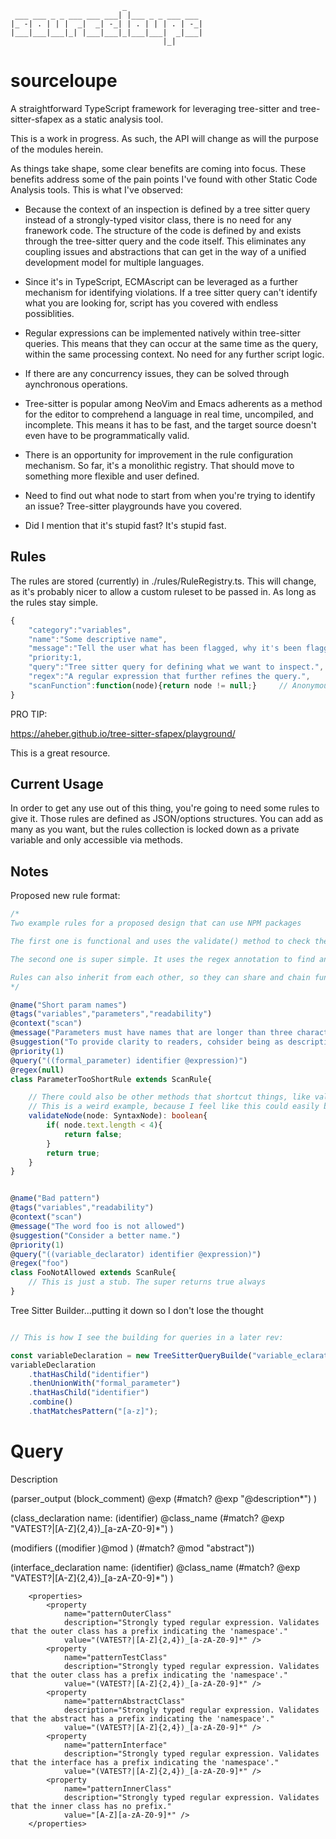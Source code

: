 ```
                         _                 
 ___ ___ _ _ ___ ___ ___| |___ _ _ ___ ___ 
|_ -| . | | |  _|  _| -_| | . | | | . | -_|
|___|___|___|_| |___|___|_|___|___|  _|___|
                                  |_|   
```
# sourceloupe

A straightforward TypeScript framework for leveraging tree-sitter and tree-sitter-sfapex as a static analysis tool.

This is a work in progress. As such, the API will change as will the purpose of the modules herein.

As things take shape, some clear benefits are coming into focus. These benefits address some of the pain points I've found with other Static Code Analysis tools. This is what I've observed:

* Because the context of an inspection is defined by a tree sitter query instead of a strongly-typed visitor class, there is no need for any franework code.  The structure of the code is defined by and exists through the tree-sitter query and the code itself. This eliminates any coupling issues and abstractions that can get in the way of a unified development model for multiple languages.

* Since it's in TypeScript, ECMAscript can be leveraged as a further mechanism for identifying violations. If a tree sitter query can't identify what you are looking for, script has you covered with endless possiblities.

* Regular expressions can be implemented natively within tree-sitter queries. This means that they can occur at the same time as the query, within the same processing context. No need for any further script logic.

* If there are any concurrency issues, they can be solved through aynchronous operations.

* Tree-sitter is popular among NeoVim and Emacs adherents as a method for the editor to comprehend a language in real time, uncompiled, and incomplete. This means it has to be fast, and the target source doesn't even have to be programmatically valid.

* There is an opportunity for improvement in the rule configuration mechanism. So far, it's a monolithic registry. That should move to something more flexible and user defined.

* Need to find out what node to start from when you're trying to identify an issue? Tree-sitter playgrounds have you covered.

* Did I mention that it's stupid fast? It's stupid fast.

## Rules

The rules are stored (currently) in ./rules/RuleRegistry.ts. This will change, as it's probably nicer to allow a custom ruleset to be passed in. As long as the rules stay simple.

```javascript
{
    "category":"variables",
    "name":"Some descriptive name",
    "message":"Tell the user what has been flagged, why it's been flagged, and how to fix it.",
    "priority:1,
    "query":"Tree sitter query for defining what we want to inspect.",
    "regex":"A regular expression that further refines the query.",
    "scanFunction":function(node){return node != null;}     // Anonymous function to run against the node
}
```

PRO TIP:

https://aheber.github.io/tree-sitter-sfapex/playground/

This is a great resource.



## Current Usage

In order to get any use out of this thing, you're going to need some rules to give it.
Those rules are defined as JSON/options structures. You can add as many as you want, but the rules collection is locked down as a private variable and only accessible via methods. 

## Notes

Proposed new rule format:


```TypeScript
/*
Two example rules for a proposed design that can use NPM packages

The first one is functional and uses the validate() method to check the length of parameter names. Those parameter names are collected by the tree-sitter query in the @query annotation

The second one is super simple. It uses the regex annotation to find any variable name that has the word "foo" in it. There is no other processing, so the vallidate() method is just a stub

Rules can also inherit from each other, so they can share and chain funcitonality if needed.
*/

@name("Short param names")
@tags("variables","parameters","readability")
@context("scan")
@message("Parameters must have names that are longer than three characters")
@suggestion("To provide clarity to readers, cohsider being as descriptive as possible with variable names wihle remaining clear and concise.")
@priority(1)
@query("((formal_parameter) identifier @expression)")
@regex(null)
class ParameterTooShortRule extends ScanRule{

    // There could also be other methods that shortcut things, like validateText
    // This is a weird example, because I feel like this could easily be a parameterized rule with a spread argument
    validateNode(node: SyntaxNode): boolean{
        if( node.text.length < 4){
            return false;
        }
        return true;
    }
}


@name("Bad pattern")
@tags("variables","readability")
@context("scan")
@message("The word foo is not allowed")
@suggestion("Consider a better name.")
@priority(1)
@query("((variable_declarator) identifier @expression)")
@regex("foo")
class FooNotAllowed extends ScanRule{
    // This is just a stub. The super returns true always
}

```

Tree Sitter Builder...putting it down so I don't lose the thought
```TypeScript

// This is how I see the building for queries in a later rev:

const variableDeclaration = new TreeSitterQueryBuilde("variable_eclarator");
variableDeclaration
    .thatHasChild("identifier")
    .thenUnionWith("formal_parameter")
    .thatHasChild("identifier")
    .combine()
    .thatMatchesPattern("[a-z]");

```

# Query

Description

(parser_output
  (block_comment) @exp
  (#match? @exp "@description*")
)

(class_declaration 
  name: (identifier) @class_name
  (#match? @exp "VATEST?|[A-Z]{2,4})_[a-zA-Z0-9]*")
)

(modifiers
  ((modifier )@mod )
  (#match? @mod "abstract"))


(interface_declaration
  name: (identifier) @class_name
  (#match? @exp "VATEST?|[A-Z]{2,4})_[a-zA-Z0-9]*")
)





        <properties>
            <property
                name="patternOuterClass"
                description="Strongly typed regular expression. Validates that the outer class has a prefix indicating the 'namespace'."
                value="(VATEST?|[A-Z]{2,4})_[a-zA-Z0-9]*" />
            <property
                name="patternTestClass"
                description="Strongly typed regular expression. Validates that the outer class has a prefix indicating the 'namespace'."
                value="(VATEST?|[A-Z]{2,4})_[a-zA-Z0-9]*" />
            <property
                name="patternAbstractClass"
                description="Strongly typed regular expression. Validates that the abstract has a prefix indicating the 'namespace'."
                value="(VATEST?|[A-Z]{2,4})_[a-zA-Z0-9]*" />
            <property
                name="patternInterface"
                description="Strongly typed regular expression. Validates that the interface has a prefix indicating the 'namespace'."
                value="(VATEST?|[A-Z]{2,4})_[a-zA-Z0-9]*" />
            <property
                name="patternInnerClass"
                description="Strongly typed regular expression. Validates that the inner class has no prefix."
                value="[A-Z][a-zA-Z0-9]*" />
        </properties>